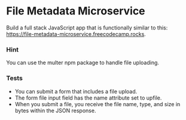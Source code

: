 # File Metadata Microservice
Build a full stack JavaScript app that is functionally similar to this: https://file-metadata-microservice.freecodecamp.rocks.

### Hint
You can use the multer npm package to handle file uploading.

### Tests
- You can submit a form that includes a file upload.
- The form file input field has the name attribute set to upfile.
- When you submit a file, you receive the file name, type, and size in bytes within the JSON response.
